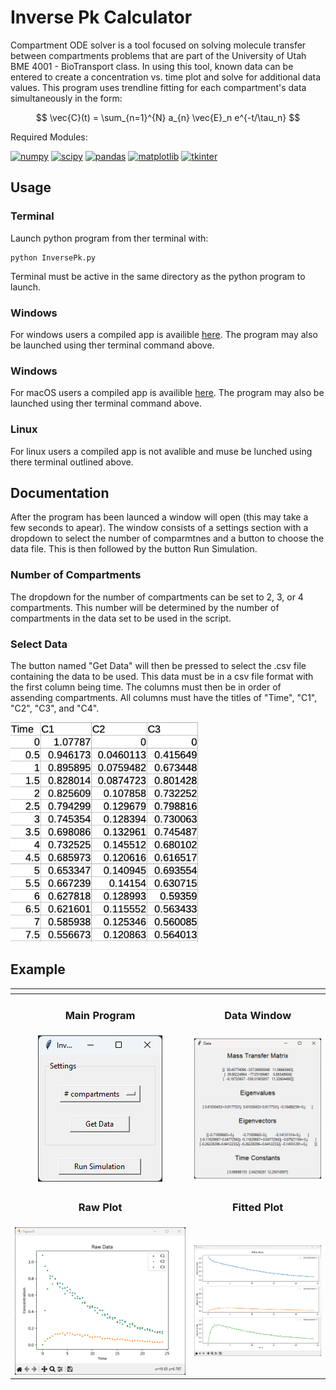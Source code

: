 # Inverse Pk Calculator
Compartment ODE solver is a tool focused on solving molecule transfer between compartments problems that are part of the University of Utah BME 4001 - BioTransport class. In using this tool, known data can be entered to create a concentration vs. time plot and solve for additional data values. This program uses trendline fitting for each compartment's data simultaneously in the form:

$$ \vec{C}(t) = \sum_{n=1}^{N} a_{n} \vec{E}_n e^{-t/\tau_n} $$

Required Modules:
<br/>

[![numpy](https://img.shields.io/badge/numpy-1.26.0-blue)](https://numpy.org/)
[![scipy](https://img.shields.io/badge/scipy-1.11.4-blue)](https://scipy.org/)
[![pandas](https://img.shields.io/badge/sympy-2.2.0-blue)](https://pandas.pydata.org)
[![matplotlib](https://img.shields.io/badge/matplotlib-3.8-blue)](https://matplotlib.org/)
[![tkinter](https://img.shields.io/badge/tkinter-3.12.1-blue)](https://docs.python.org/3/library/tkinter.html)

## Usage

### Terminal

Launch python program from ther terminal with:

```
python InversePk.py
```

Terminal must be active in the same directory as the python program to launch.

### Windows

For windows users a compiled app is availible [here](https://github.com/BattlemasterLoL/InversePk/releases). The program may also be launched using ther terminal command above.

### Windows

For macOS users a compiled app is availible [here](https://github.com/BattlemasterLoL/InversePk/releases). The program may also be launched using ther terminal command above.

### Linux

For linux users a compiled app is not avalible and muse be lunched using there terminal outlined above.

## Documentation

After the program has been launced a window will open (this may take a few seconds to apear). The window consists of a settings section with a dropdown to select the number of comparmtnes and a button to choose the data file. This is then followed by the button Run Simulation.

### Number of Compartments
The dropdown for the number of compartments can be set to 2, 3, or 4 compartments. This number will be determined by the number of compartments in the data set to be used in the script.

### Select Data
The button named "Get Data" will then be pressed to select the .csv file containing the data to be used. This data must be in a csv file format with the first column being time. The columns must then be in order of assending compartments. All columns must have the titles of "Time", "C1", "C2", "C3", and "C4". 

<img src="Examples/csv_example.png" alt='csv example' width="300">

## Example

|               <div style='width: 15em'></div>                |                                   |
| :------------------------------------------------: | :---------------------------------------------------: |
| <h3>Main Program</h3> | <h3>Data Window</h3> |
| ![Main Program Example Image](Examples/program_example.png) | ![Data Window Example Image](Examples/data_window_example.png) |
| <h3>Raw Plot</h3> | <h3>Fitted Plot</h3> |
| ![Raw Plot Example Image](Examples/raw_plot_example.png) | ![Fitted Plot Example Image](Examples/fitted_plot_example.png) |
